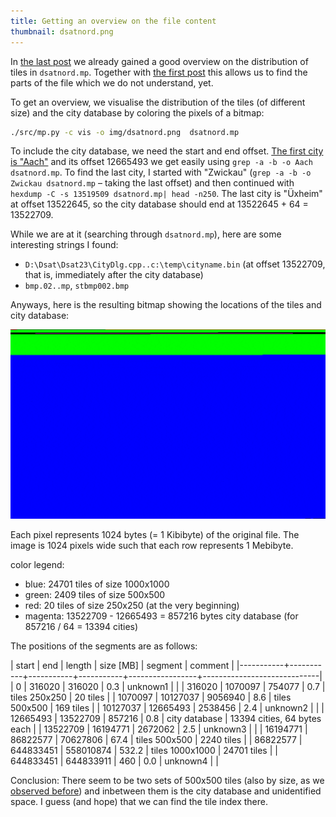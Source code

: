 ```yaml
---
title: Getting an overview on the file content
thumbnail: dsatnord.png
---
```


In [the last
post](/2024/04/21/visualising-the-tile-size-distribution.html) we
already gained a good overview on the distribution of tiles in
`dsatnord.mp`. Together with [the first
post](/2005/03/26/decoding-the-city-database.html) this allows us to
find the parts of the file which we do not understand, yet.

To get an overview, we visualise the distribution of the tiles (of
different size) and the city database by coloring the pixels of a
bitmap:

```sh
./src/mp.py -c vis -o img/dsatnord.png  dsatnord.mp
```

To include the city database, we need the start and end offset. [The
first city is "Aach"]((/2005/03/26/decoding-the-city-database.html))
and its offset 12665493 we get easily using `grep -a -b -o Aach
dsatnord.mp`. To find the last city, I started with "Zwickau" (`grep
-a -b -o Zwickau dsatnord.mp` – taking the last offset) and then
continued with `hexdump -C -s 13519509 dsatnord.mp| head -n250`. The
last city is "Üxheim" at offset 13522645, so the city database should
end at 13522645 + 64 = 13522709.

While we are at it (searching through `dsatnord.mp`), here are some
interesting strings I found:
- `D:\Dsat\Dsat23\CityDlg.cpp..c:\temp\cityname.bin` (at offset
  13522709, that is, immediately after the city database)
- `bmp.02..mp`, `stbmp002.bmp`

Anyways, here is the resulting bitmap showing the locations of the
tiles and city database:

![](/img/dsatnord.png)

Each pixel represents 1024 bytes (= 1 Kibibyte) of the original file.
The image is 1024 pixels wide such that each row represents
1 Mebibyte.

color legend:
- blue: 24701 tiles of size 1000x1000
- green: 2409 tiles of size 500x500
- red: 20 tiles of size 250x250 (at the very beginning)
- magenta: 13522709 - 12665493 = 857216 bytes city database (for
  857216 / 64 = 13394 cities)

The positions of the segments are as follows:

|     start |       end |    length | size [MB] | segment         | comment                     |
|-----------+-----------+-----------+-----------+-----------------+-----------------------------|
|         0 |    316020 |    316020 |       0.3 | unknown1        |                             |
|    316020 |   1070097 |    754077 |       0.7 | tiles 250x250   | 20 tiles                    |
|   1070097 |  10127037 |   9056940 |       8.6 | tiles 500x500   | 169 tiles                   |
|  10127037 |  12665493 |   2538456 |       2.4 | unknown2        |                             |
|  12665493 |  13522709 |    857216 |       0.8 | city database   | 13394 cities, 64 bytes each |
|  13522709 |  16194771 |   2672062 |       2.5 | unknown3        |                             |
|  16194771 |  86822577 |  70627806 |      67.4 | tiles 500x500   | 2240 tiles                  |
|  86822577 | 644833451 | 558010874 |     532.2 | tiles 1000x1000 | 24701 tiles                 |
| 644833451 | 644833911 |       460 |       0.0 | unknown4        |                             |

<!-- #+TBLFM: $3=$-1-$-2::$4=$-1/1024/1024;%2.1f -->

Conclusion: There seem to be two sets of 500x500 tiles (also by size,
as we [observed
before](/2024/04/21/visualising-the-tile-size-distribution.html)) and
inbetween them is the city database and unidentified space. I guess
(and hope) that we can find the tile index there.
